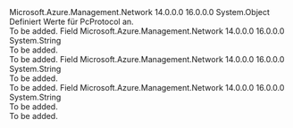 <Type Name="PcProtocol" FullName="Microsoft.Azure.Management.Network.Models.PcProtocol">
  <TypeSignature Language="C#" Value="public static class PcProtocol" />
  <TypeSignature Language="ILAsm" Value=".class public auto ansi abstract sealed beforefieldinit PcProtocol extends System.Object" />
  <TypeSignature Language="DocId" Value="T:Microsoft.Azure.Management.Network.Models.PcProtocol" />
  <TypeSignature Language="VB.NET" Value="Public Class PcProtocol" />
  <TypeSignature Language="F#" Value="type PcProtocol = class" />
  <AssemblyInfo>
    <AssemblyName>Microsoft.Azure.Management.Network</AssemblyName>
    <AssemblyVersion>14.0.0.0</AssemblyVersion>
    <AssemblyVersion>16.0.0.0</AssemblyVersion>
  </AssemblyInfo>
  <Base>
    <BaseTypeName>System.Object</BaseTypeName>
  </Base>
  <Interfaces />
  <Docs>
    <summary>
            Definiert Werte für PcProtocol an.
            </summary>
    <remarks>To be added.</remarks>
  </Docs>
  <Members>
    <Member MemberName="Any">
      <MemberSignature Language="C#" Value="public const string Any;" />
      <MemberSignature Language="ILAsm" Value=".field public static literal string Any" />
      <MemberSignature Language="DocId" Value="F:Microsoft.Azure.Management.Network.Models.PcProtocol.Any" />
      <MemberSignature Language="VB.NET" Value="Public Const Any As String " />
      <MemberSignature Language="F#" Value="val mutable Any : string" Usage="Microsoft.Azure.Management.Network.Models.PcProtocol.Any" />
      <MemberType>Field</MemberType>
      <AssemblyInfo>
        <AssemblyName>Microsoft.Azure.Management.Network</AssemblyName>
        <AssemblyVersion>14.0.0.0</AssemblyVersion>
        <AssemblyVersion>16.0.0.0</AssemblyVersion>
      </AssemblyInfo>
      <ReturnValue>
        <ReturnType>System.String</ReturnType>
      </ReturnValue>
      <Docs>
        <summary>To be added.</summary>
        <remarks>To be added.</remarks>
      </Docs>
    </Member>
    <Member MemberName="TCP">
      <MemberSignature Language="C#" Value="public const string TCP;" />
      <MemberSignature Language="ILAsm" Value=".field public static literal string TCP" />
      <MemberSignature Language="DocId" Value="F:Microsoft.Azure.Management.Network.Models.PcProtocol.TCP" />
      <MemberSignature Language="VB.NET" Value="Public Const TCP As String " />
      <MemberSignature Language="F#" Value="val mutable TCP : string" Usage="Microsoft.Azure.Management.Network.Models.PcProtocol.TCP" />
      <MemberType>Field</MemberType>
      <AssemblyInfo>
        <AssemblyName>Microsoft.Azure.Management.Network</AssemblyName>
        <AssemblyVersion>14.0.0.0</AssemblyVersion>
        <AssemblyVersion>16.0.0.0</AssemblyVersion>
      </AssemblyInfo>
      <ReturnValue>
        <ReturnType>System.String</ReturnType>
      </ReturnValue>
      <Docs>
        <summary>To be added.</summary>
        <remarks>To be added.</remarks>
      </Docs>
    </Member>
    <Member MemberName="UDP">
      <MemberSignature Language="C#" Value="public const string UDP;" />
      <MemberSignature Language="ILAsm" Value=".field public static literal string UDP" />
      <MemberSignature Language="DocId" Value="F:Microsoft.Azure.Management.Network.Models.PcProtocol.UDP" />
      <MemberSignature Language="VB.NET" Value="Public Const UDP As String " />
      <MemberSignature Language="F#" Value="val mutable UDP : string" Usage="Microsoft.Azure.Management.Network.Models.PcProtocol.UDP" />
      <MemberType>Field</MemberType>
      <AssemblyInfo>
        <AssemblyName>Microsoft.Azure.Management.Network</AssemblyName>
        <AssemblyVersion>14.0.0.0</AssemblyVersion>
        <AssemblyVersion>16.0.0.0</AssemblyVersion>
      </AssemblyInfo>
      <ReturnValue>
        <ReturnType>System.String</ReturnType>
      </ReturnValue>
      <Docs>
        <summary>To be added.</summary>
        <remarks>To be added.</remarks>
      </Docs>
    </Member>
  </Members>
</Type>